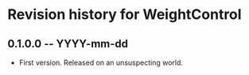 # Revision history for WeightControl

## 0.1.0.0 -- YYYY-mm-dd

* First version. Released on an unsuspecting world.
